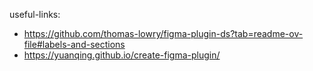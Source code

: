 useful-links:
- https://github.com/thomas-lowry/figma-plugin-ds?tab=readme-ov-file#labels-and-sections
- https://yuanqing.github.io/create-figma-plugin/